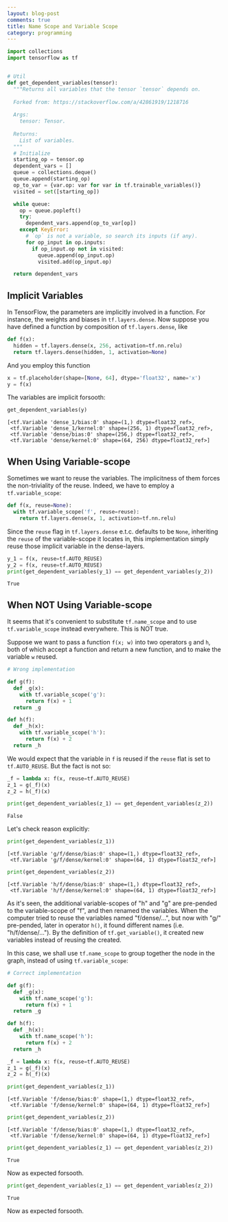 ```yaml
---
layout: blog-post
comments: true
title: Name Scope and Variable Scope
category: programming
---
```



```python
import collections
import tensorflow as tf


# Util
def get_dependent_variables(tensor):
  """Returns all variables that the tensor `tensor` depends on.
  
  Forked from: https://stackoverflow.com/a/42861919/1218716
  
  Args:
    tensor: Tensor.
    
  Returns:
    List of variables.
  """
  # Initialize
  starting_op = tensor.op
  dependent_vars = []
  queue = collections.deque()
  queue.append(starting_op)
  op_to_var = {var.op: var for var in tf.trainable_variables()}
  visited = set([starting_op])

  while queue:
    op = queue.popleft()
    try:
      dependent_vars.append(op_to_var[op])
    except KeyError:
      # `op` is not a variable, so search its inputs (if any). 
      for op_input in op.inputs:
        if op_input.op not in visited:
          queue.append(op_input.op)
          visited.add(op_input.op)

  return dependent_vars
```

## Implicit Variables

In TensorFlow, the parameters are implicitly involved in a function. For instance, the weights and biases in `tf.layers.dense`. Now suppose you have defined a function by composition of `tf.layers.dense`, like


```python
def f(x):
  hidden = tf.layers.dense(x, 256, activation=tf.nn.relu)
  return tf.layers.dense(hidden, 1, activation=None)
```

And you employ this function 


```python
x = tf.placeholder(shape=[None, 64], dtype='float32', name='x')
y = f(x)
```

The variables are implicit forsooth:


```python
get_dependent_variables(y)
```




    [<tf.Variable 'dense_1/bias:0' shape=(1,) dtype=float32_ref>,
     <tf.Variable 'dense_1/kernel:0' shape=(256, 1) dtype=float32_ref>,
     <tf.Variable 'dense/bias:0' shape=(256,) dtype=float32_ref>,
     <tf.Variable 'dense/kernel:0' shape=(64, 256) dtype=float32_ref>]



## When Using Variable-scope

Sometimes we want to reuse the variables. The implicitness of them forces the non-triviality of the reuse. Indeed, we have to employ a `tf.variable_scope`:


```python
def f(x, reuse=None):
  with tf.variable_scope('f', reuse=reuse):
    return tf.layers.dense(x, 1, activation=tf.nn.relu)
```

Since the `reuse` flag in `tf.layers.dense` e.t.c. defaults to be `None`, inheriting the `reuse` of the variable-scope it locates in, this implementation simply reuse those implicit variable in the dense-layers.


```python
y_1 = f(x, reuse=tf.AUTO_REUSE)
y_2 = f(x, reuse=tf.AUTO_REUSE)
print(get_dependent_variables(y_1) == get_dependent_variables(y_2))
```

    True


## When NOT Using Variable-scope

It seems that it's convenient to substitute `tf.name_scope` and to use `tf.variable_scope` instead everywhere. This is NOT true.

Suppose we want to pass a function `f(x; w)` into two operators `g` and `h`, both of which accept a function and return a new function, and to make the variable `w` reused.


```python
# Wrong implementation

def g(f):
  def _g(x):
    with tf.variable_scope('g'):
      return f(x) + 1
  return _g

def h(f):
  def _h(x):
    with tf.variable_scope('h'):
      return f(x) + 2
  return _h
```

We would expect that the variable in `f` is reused if the `reuse` flat is set to `tf.AUTO_REUSE`. But the fact is not so:


```python
_f = lambda x: f(x, reuse=tf.AUTO_REUSE)
z_1 = g(_f)(x)
z_2 = h(_f)(x)
```


```python
print(get_dependent_variables(z_1) == get_dependent_variables(z_2))
```

    False


Let's check reason explicitly:


```python
print(get_dependent_variables(z_1))
```




    [<tf.Variable 'g/f/dense/bias:0' shape=(1,) dtype=float32_ref>,
     <tf.Variable 'g/f/dense/kernel:0' shape=(64, 1) dtype=float32_ref>]




```python
print(get_dependent_variables(z_2))
```




    [<tf.Variable 'h/f/dense/bias:0' shape=(1,) dtype=float32_ref>,
     <tf.Variable 'h/f/dense/kernel:0' shape=(64, 1) dtype=float32_ref>]



As it's seen, the additional variable-scopes of "h" and "g" are pre-pended to the variable-scope of "f", and then renamed the variables. When the computer tried to reuse the variables named "f/dense/...", but now with "g/" pre-pended, later in operator `h()`, it found different names (i.e. "h/f/dense/..."). By the definition of `tf.get_variable()`, it created new variables instead of reusing the created.

In this case, we shall use `tf.name_scope` to group together the node in the graph, instead of using `tf.variable_scope`:


```python
# Correct implementation

def g(f):
  def _g(x):
    with tf.name_scope('g'):
      return f(x) + 1
  return _g

def h(f):
  def _h(x):
    with tf.name_scope('h'):
      return f(x) + 2
  return _h
```


```python
_f = lambda x: f(x, reuse=tf.AUTO_REUSE)
z_1 = g(_f)(x)
z_2 = h(_f)(x)
```


```python
print(get_dependent_variables(z_1))
```




    [<tf.Variable 'f/dense/bias:0' shape=(1,) dtype=float32_ref>,
     <tf.Variable 'f/dense/kernel:0' shape=(64, 1) dtype=float32_ref>]




```python
print(get_dependent_variables(z_2))
```




    [<tf.Variable 'f/dense/bias:0' shape=(1,) dtype=float32_ref>,
     <tf.Variable 'f/dense/kernel:0' shape=(64, 1) dtype=float32_ref>]




```python
print(get_dependent_variables(z_1) == get_dependent_variables(z_2))
```

    True


Now as expected forsooth.




```python
print(get_dependent_variables(z_1) == get_dependent_variables(z_2))
```

    True


Now as expected forsooth.

